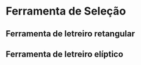 # Ferramenta de Seleção

## Ferramenta de letreiro retangular



## Ferramenta de letreiro elíptico
